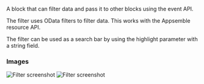 A block that can filter data and pass it to other blocks using the event API.

The filter uses OData filters to filter data. This works with the Appsemble resource API.

The filter can be used as a search bar by using the highlight parameter with a string field.

### Images

![Filter screenshot](https://gitlab.com/appsemble/appsemble/-/raw/0.35.7/config/assets/filter.png)
![Filter screenshot](https://gitlab.com/appsemble/appsemble/-/raw/0.35.7/config/assets/filter-search-bar.png)
